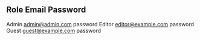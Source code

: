 
Role	Email	                Password
-----------------------------------------
Admin	admin@admin.com	        password
Editor	editor@example.com	    password
Guest	guest@example.com	    password
